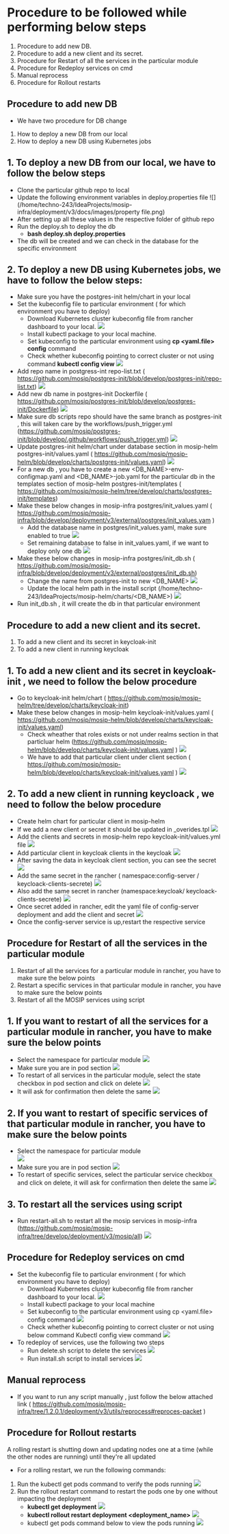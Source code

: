 # Procedure to be followed while performing below steps

1. Procedure to add new DB.
2. Procedure to add a new client and its secret.
3. Procedure for Restart of all the services in the particular module
4. Procedure for Redeploy services on cmd
5. Manual reprocess
6. Procedure for Rollout restarts

## Procedure to add new DB

* We have two procedure for DB change
1. How to deploy a new DB from our local
2. How to deploy a new DB using Kubernetes jobs

## 1. To deploy a new DB from our local, we have to follow the below steps

* Clone the particular github repo to local
* Update the following environment variables in deploy.properties file
![](/home/techno-243/IdeaProjects/mosip-infra/deployment/v3/docs/images/property file.png)
* After setting up all these values in the respective folder of github repo
* Run the deploy.sh to deploy the db
   * **bash deploy.sh deploy.properties**
* The db will be created and we can check in the database for the specific environment

## 2. To deploy a new DB using Kubernetes jobs, we have to follow the below steps:

*  Make sure you have  the  postgres-init helm/chart in your local
* Set the kubeconfig file to particular environment ( for which environment you have to deploy)
   * Download Kubernetes cluster kubeconfig file from rancher dashboard to your local.
   ![](/home/techno-243/Pictures/img2.png)
   * Install kubectl package to your local machine.
   * Set  kubeconfig  to the particular environment using  **cp <yaml.file> config** command
   * Check whether kubeconfig pointing to correct cluster or not using command **kubectl config view**
   ![](/home/techno-243/Pictures/img3.png)
* Add repo name in postgress-int repo-list.txt ( https://github.com/mosip/postgres-init/blob/develop/postgres-init/repo-list.txt)
![](/home/techno-243/Pictures/img4.png)
* Add new db name in postgres-init Dockerfile ( https://github.com/mosip/postgres-init/blob/develop/postgres-init/Dockerfile)
![](/home/techno-243/Pictures/img5.png)
* Make sure db scripts repo should have the same branch as postgres-init , this will taken care by the workflows/push_trigger.yml (https://github.com/mosip/postgres-init/blob/develop/.github/workflows/push_trigger.yml)
![](/home/techno-243/Pictures/img6.png)
* Update postgres-init helm/chart under database section in mosip-helm postgres-init/values.yaml ( https://github.com/mosip/mosip-helm/blob/develop/charts/postgres-init/values.yaml)
![](/home/techno-243/Pictures/img7.png)
* For a new db , you have to create  a new <DB_NAME>-env-configmap.yaml and <DB_NAME>-job.yaml for the particular db in the templates section of mosip-helm postgres-init/templates ( https://github.com/mosip/mosip-helm/tree/develop/charts/postgres-init/templates)
*  Make these below changes in mosip-infra postgres/init_values.yaml ( https://github.com/mosip/mosip-infra/blob/develop/deployment/v3/external/postgres/init_values.yam )
    * Add the database name in postgres/init_values.yaml, make sure enabled to true
    ![](/home/techno-243/Pictures/img8.png)
    *  Set remaining database to false in init_values.yaml, if we want to deploy only one db
    ![](/home/techno-243/Pictures/img9.png)
* Make these below changes in mosip-infra postgres/init_db.sh ( https://github.com/mosip/mosip-infra/blob/develop/deployment/v3/external/postgres/init_db.sh)
   * Change the name from postgres-init to new <DB_NAME>
   ![](/home/techno-243/Pictures/img10.png)
   * Update the local helm path in the install script  (/home/techno-243/IdeaProjects/mosip-helm/charts/<DB_NAME>)
   ![](/home/techno-243/Pictures/img11.png)
* Run init_db.sh , it will create the db in that particular environment


## Procedure to add a new client and its secret.

1. To add a new client and its secret in keycloak-init 
2. To add a new client in running keycloak 

## 1. To add a new client and its secret in keycloak-init , we need to follow the below procedure

* Go to keycloak-init helm/chart ( https://github.com/mosip/mosip-helm/tree/develop/charts/keycloak-init)
* Make these below changes in mosip-helm keycloak-init/values.yaml  ( https://github.com/mosip/mosip-helm/blob/develop/charts/keycloak-init/values.yaml)
   * Check wheather that roles exists or not under realms section in that particluar helm (https://github.com/mosip/mosip-helm/blob/develop/charts/keycloak-init/values.yaml )
   ![](/home/techno-243/Pictures/img12.png)
   * We have to add that particular client  under client section ( https://github.com/mosip/mosip-helm/blob/develop/charts/keycloak-init/values.yaml )
   ![](/home/techno-243/Pictures/img13.png)

## 2. To add a new client in running keycloack , we need to follow the below procedure

* Create helm chart for particular client in mosip-helm
* If we add a new client or secret it should be updated in _overides.tpl
![](/home/techno-243/Pictures/img14.png)
* Add the clients and secrets  in mosip-helm repo keycloak-init/values.yml file
![](/home/techno-243/Pictures/img15.png)
* Add particular client in keycloak clients in the keycloak
![](/home/techno-243/Pictures/img16.png)
* After saving the data in keycloak client section, you can see the secret
![](/home/techno-243/Pictures/img17.png)
* Add the same secret in the rancher ( namespace:config-server / keycloack-clients-secrete)
![](/home/techno-243/Pictures/img18.png)
* Also add the same secret in rancher (namespace:keycloak/ keycloack-clients-secrete)
![](/home/techno-243/Pictures/img19.png)
* Once secret added in rancher, edit the yaml file of config-server deployment and add the client and secret
![](/home/techno-243/Pictures/img20.png)
* Once the config-server service is up,restart the respective service


## Procedure for Restart of all the services in the particular module

1. Restart of all the services for a particular module in rancher, you have to make sure the below points
2. Restart a specific services in that particular module in rancher, you have to make sure the below points
3. Restart of all the  MOSIP services using script

## 1. If you want to restart of all the services for a particular module in rancher, you have to make sure the below points

* Select the namespace for particular module
![](/home/techno-243/Pictures/img21.png)
* Make sure you are in pod section 
![](/home/techno-243/Pictures/img22.png)
* To restart of all services in the particular module, select the state checkbox  in pod section and click on delete 
![](/home/techno-243/Pictures/img23.png)
* It will ask for confirmation then delete the same
![](/home/techno-243/Pictures/img24.png)

## 2. If you want to restart of specific services of that particular module in rancher, you have to make sure the below points

* Select the namespace for particular module   
![](/home/techno-243/Pictures/img21.png)
* Make sure you are in pod section 
![](/home/techno-243/Pictures/img22.png)
* To restart of specific services, select the particular service checkbox and click on delete, it will ask for confirmation then delete the same
![](/home/techno-243/Pictures/img25.png)

## 3. To restart all the services using script

* Run restart-all.sh to restart all the mosip services  in mosip-infra (https://github.com/mosip/mosip-infra/tree/develop/deployment/v3/mosip/all)
![](/home/techno-243/Pictures/img26.png)

##  Procedure for Redeploy services on cmd

* Set the kubeconfig file to particular environment ( for which environment you have to deploy)
   * Download Kubernetes cluster kubeconfig file from rancher dashboard to your local.
   ![](/home/techno-243/Pictures/img27.png)
   * Install kubectl package to your local machine
   * Set kubeconfig to the particular environment using cp <yaml.file> config command
   ![](/home/techno-243/Pictures/img28.png)
   * Check whether kubeconfig pointing to correct cluster or not using below command Kubectl config view  command
   ![](/home/techno-243/Pictures/img29.png)
* To redeploy of services, use the following two steps
   * Run delete.sh script to delete the services
   ![](/home/techno-243/Pictures/img30.png)
   * Run install.sh script to install services
   ![](/home/techno-243/Pictures/img31.png)

## Manual reprocess

* If you want to run any script manually , just follow the below attached link
  ( https://github.com/mosip/mosip-infra/tree/1.2.0.1/deployment/v3/utils/reprocess#reproces-packet )


## Procedure for Rollout restarts

A rolling restart is shutting down and updating nodes one at a time (while the other nodes are running) until they're all updated

* For a rolling restart, we run the following commands:

1. Run the kubectl get pods command to verify the pods running
![](/home/techno-243/Pictures/img32.png)
2. Run the rollout restart command  to restart the pods one by one without impacting the deployment 
    * **kubectl get deployment**
    ![](/home/techno-243/Pictures/img33.png)
    * **kubectl rollout restart deployment <deployment_name>** 
    ![](/home/techno-243/Pictures/img34.png)
    * kubectl get pods command below to view the pods running 
    ![](/home/techno-243/Pictures/img35.png)



















